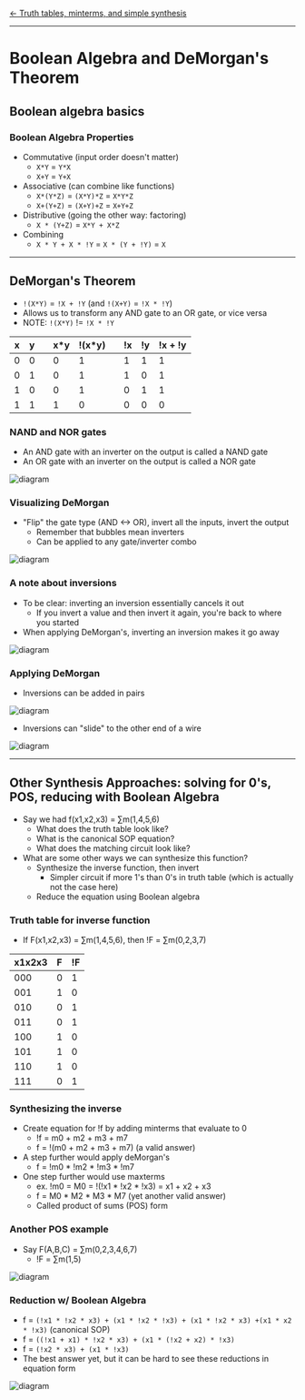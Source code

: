 [\<- Truth tables, minterms, and simple synthesis](2.md)

---

# Boolean Algebra and DeMorgan's Theorem

## Boolean algebra basics

### Boolean Algebra Properties

- Commutative (input order doesn't matter)
	- `X*Y` = `Y*X`
	- `X+Y` = `Y+X`
- Associative (can combine like functions)
	- `X*(Y*Z)` = `(X*Y)*Z` = `X*Y*Z`
	- `X+(Y+Z)` = `(X+Y)+Z` = `X+Y+Z`
- Distributive (going the other way: factoring)
	- `X * (Y+Z)` = `X*Y + X*Z`
- Combining
	- `X * Y + X * !Y` = `X * (Y + !Y)` = `X`

---

## DeMorgan's Theorem

- `!(X*Y)` = `!X + !Y` (and `!(X+Y)` = `!X * !Y`)
- Allows us to transform any AND gate to an OR gate, or vice versa
- NOTE: `!(X*Y)` != `!X * !Y`

|x|y| |x\*y|!(x\*y)| |!x|!y|!x + !y|
|-|-|-|----|-------|-|--|--|-------|
|0|0| |0   |1      | |1 |1 |1      |
|0|1| |0   |1      | |1 |0 |1      |
|1|0| |0   |1      | |0 |1 |1      |
|1|1| |1   |0      | |0 |0 |0      |

### NAND and NOR gates

- An AND gate with an inverter on the output is called a NAND gate
- An OR gate with an inverter on the output is called a NOR gate

![diagram](3.1.png)

### Visualizing DeMorgan

- "Flip" the gate type (AND \<-> OR), invert all the inputs, invert the output
	- Remember that bubbles mean inverters
	- Can be applied to any gate/inverter combo

![diagram](3.2.png)

### A note about inversions

- To be clear: inverting an inversion essentially cancels it out
	- If you invert a value and then invert it again, you're back to where you started
- When applying DeMorgan's, inverting an inversion makes it go away

![diagram](3.3.png)

### Applying DeMorgan

- Inversions can be added in pairs

![diagram](3.4.png)

- Inversions can "slide" to the other end of a wire

![diagram](3.5.png)

---

## Other Synthesis Approaches: solving for 0's, POS, reducing with Boolean Algebra

- Say we had f(x1,x2,x3) = ∑m(1,4,5,6)
	- What does the truth table look like?
	- What is the canonical SOP equation?
	- What does the matching circuit look like?
- What are some other ways we can synthesize this function?
	- Synthesize the inverse function, then invert
		- Simpler circuit if more 1's than 0's in truth table (which is actually not the case here)
	- Reduce the equation using Boolean algebra

### Truth table for inverse function

- If F(x1,x2,x3) = ∑m(1,4,5,6), then !F = ∑m(0,2,3,7)

|x1x2x3|F|!F|
|------|-|--|
|000   |0|1 |
|001   |1|0 |
|010   |0|1 |
|011   |0|1 |
|100   |1|0 |
|101   |1|0 |
|110   |1|0 |
|111   |0|1 |

### Synthesizing the inverse

- Create equation for !f by adding minterms that evaluate to 0
	- !f = m0 + m2 + m3 + m7
	- f = !(m0 + m2 + m3 + m7) (a valid answer)
- A step further would apply deMorgan's 
	- f = !m0 * !m2 * !m3 * !m7
- One step further would use maxterms
	- ex. !m0 = M0 = !(!x1 * !x2 * !x3) = x1 + x2 + x3
	- f = M0 * M2 * M3 * M7 (yet another valid answer)
	- Called product of sums (POS) form

### Another POS example

- Say F(A,B,C) = ∑m(0,2,3,4,6,7)
	- !F = ∑m(1,5)

![diagram](3.6.png)

### Reduction w/ Boolean Algebra

- f = `(!x1 * !x2 * x3) + (x1 * !x2 * !x3) + (x1 * !x2 * x3) +(x1 * x2 * !x3)` (canonical SOP)
- f = `((!x1 + x1) * !x2 * x3) + (x1 * (!x2 + x2) * !x3)`
- f = `(!x2 * x3) + (x1 * !x3)`
- The best answer yet, but it can be hard to see these reductions in equation form

![diagram](3.7.png)
